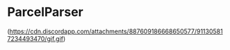 # ParcelParser
(https://cdn.discordapp.com/attachments/887609186668650577/911305817234493470/gif.gif)
